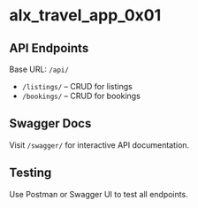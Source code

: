 # alx_travel_app_0x01

## API Endpoints

Base URL: `/api/`

- `/listings/` – CRUD for listings
- `/bookings/` – CRUD for bookings

## Swagger Docs

Visit `/swagger/` for interactive API documentation.

## Testing

Use Postman or Swagger UI to test all endpoints.
